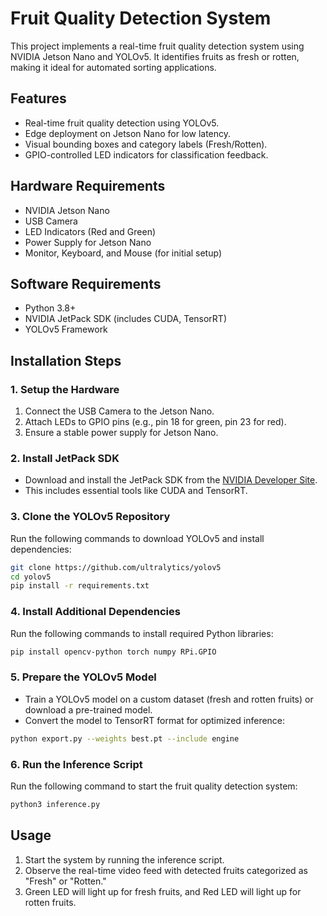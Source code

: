 # Fruit Quality Detection System

This project implements a real-time fruit quality detection system using NVIDIA Jetson Nano and YOLOv5. 
It identifies fruits as fresh or rotten, making it ideal for automated sorting applications.

## Features
- Real-time fruit quality detection using YOLOv5.
- Edge deployment on Jetson Nano for low latency.
- Visual bounding boxes and category labels (Fresh/Rotten).
- GPIO-controlled LED indicators for classification feedback.

## Hardware Requirements
- NVIDIA Jetson Nano
- USB Camera
- LED Indicators (Red and Green)
- Power Supply for Jetson Nano
- Monitor, Keyboard, and Mouse (for initial setup)

## Software Requirements
- Python 3.8+
- NVIDIA JetPack SDK (includes CUDA, TensorRT)
- YOLOv5 Framework

## Installation Steps

### 1. Setup the Hardware
1. Connect the USB Camera to the Jetson Nano.
2. Attach LEDs to GPIO pins (e.g., pin 18 for green, pin 23 for red).
3. Ensure a stable power supply for Jetson Nano.

### 2. Install JetPack SDK
- Download and install the JetPack SDK from the [NVIDIA Developer Site](https://developer.nvidia.com/embedded/jetpack).
- This includes essential tools like CUDA and TensorRT.

### 3. Clone the YOLOv5 Repository
Run the following commands to download YOLOv5 and install dependencies:
```bash
git clone https://github.com/ultralytics/yolov5
cd yolov5
pip install -r requirements.txt
```

### 4. Install Additional Dependencies
Run the following commands to install required Python libraries:
```bash
pip install opencv-python torch numpy RPi.GPIO
```

### 5. Prepare the YOLOv5 Model
- Train a YOLOv5 model on a custom dataset (fresh and rotten fruits) or download a pre-trained model.
- Convert the model to TensorRT format for optimized inference:
```bash
python export.py --weights best.pt --include engine
```

### 6. Run the Inference Script
Run the following command to start the fruit quality detection system:
```bash
python3 inference.py
```

## Usage
1. Start the system by running the inference script.
2. Observe the real-time video feed with detected fruits categorized as "Fresh" or "Rotten."
3. Green LED will light up for fresh fruits, and Red LED will light up for rotten fruits.
